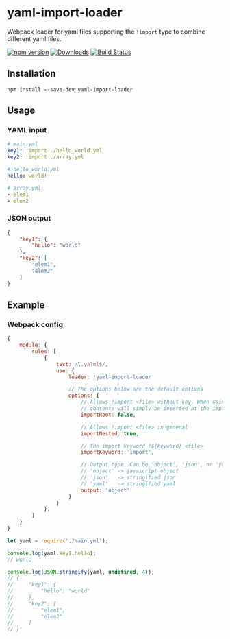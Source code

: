 
# yaml-import-loader

Webpack loader for yaml files supporting the `!import` type to combine different yaml files.

[![npm version](https://img.shields.io/npm/v/yaml-import-loader.svg)](https://www.npmjs.com/package/yaml-import-loader)
[![Downloads](https://img.shields.io/npm/dt/yaml-import-loader.svg)](https://www.npmjs.com/package/yaml-import-loader)
[![Build Status](https://travis-ci.org/ngfk/yaml-import-loader.svg?branch=master)](https://travis-ci.org/ngfk/yaml-import-loader)

## Installation
```
npm install --save-dev yaml-import-loader
```

## Usage
### YAML input
```yaml
# main.yml
key1: !import ./hello_world.yml
key2: !import ./array.yml
```

```yaml
# hello_world.yml
hello: world!
```

```yaml
# array.yml
- elem1
- elem2
```
### JSON output
```json
{
    "key1": {
        "hello": "world"
    },
    "key2": [
        "elem1",
        "elem2"
    ]
}
```

## Example

### Webpack config
```javascript
{
    module: {
        rules: [
            {
                test: /\.ya?ml$/,
                use: {
                    loader: 'yaml-import-loader'

                    // The options below are the default options
                    options: {
                        // Allows !import <file> without key. When using this the file
                        // contents will simply be inserted at the import location.
                        importRoot: false,

                        // Allows !import <file> in general
                        importNested: true,

                        // The import keyword !${keyword} <file>
                        importKeyword: 'import',

                        // Output type. Can be 'object', 'json', or 'yaml'
                        // 'object' -> javascript object
                        // 'json'   -> stringified json
                        // 'yaml'   -> stringified yaml
                        output: 'object'
                    }
                }
            },
        ]
    }
}
```
```javascript
let yaml = require('./main.yml');

console.log(yaml.key1.hello);
// world

console.log(JSON.stringify(yaml, undefined, 4));
// {
//     "key1": {
//         "hello": "world"
//     },
//     "key2": [
//         "elem1",
//         "elem2"
//     ]
// }
```
